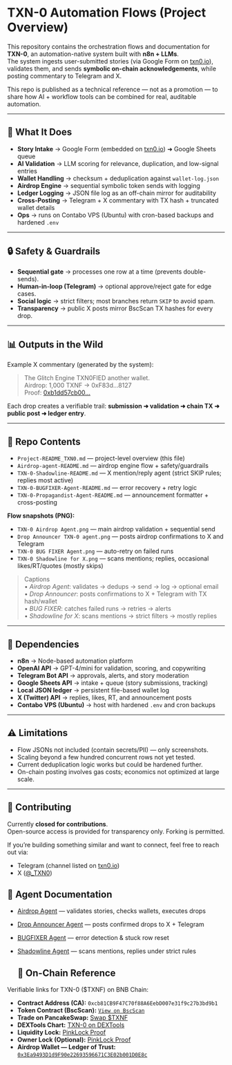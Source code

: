 # TXN-0 Automation Flows (Project Overview)

This repository contains the orchestration flows and documentation for **TXN-0**, an automation-native system built with **n8n + LLMs**.  
The system ingests user-submitted stories (via Google Form on [txn0.io](https://txn0.io)), validates them, and sends **symbolic on-chain acknowledgements**, while posting commentary to Telegram and X.

This repo is published as a technical reference — not as a promotion — to share how AI + workflow tools can be combined for real, auditable automation.

---

## 🧠 What It Does

- **Story Intake** → Google Form (embedded on [txn0.io](https://txn0.io)) ➜ Google Sheets queue  
- **AI Validation** → LLM scoring for relevance, duplication, and low-signal entries  
- **Wallet Handling** → checksum + deduplication against `wallet-log.json`  
- **Airdrop Engine** → sequential symbolic token sends with logging  
- **Ledger Logging** → JSON file log as an off-chain mirror for auditability  
- **Cross-Posting** → Telegram + X commentary with TX hash + truncated wallet details  
- **Ops** → runs on Contabo VPS (Ubuntu) with cron-based backups and hardened `.env`

---

## 🔒 Safety & Guardrails

- **Sequential gate** → processes one row at a time (prevents double-sends).  
- **Human-in-loop (Telegram)** → optional approve/reject gate for edge cases.  
- **Social logic** → strict filters; most branches return `SKIP` to avoid spam.  
- **Transparency** → public X posts mirror BscScan TX hashes for every drop.

---

## 📊 Outputs in the Wild

Example X commentary (generated by the system):

> The Glitch Engine TXN0FIED another wallet.  
> Airdrop: 1,000 TXNF → 0xF83d…8127  
> Proof: [0xb1dd57cb00…](https://bscscan.com/tx/0xb1dd57cb00...)

Each drop creates a verifiable trail: **submission ➜ validation ➜ chain TX ➜ public post ➜ ledger entry**.

---

## 🧩 Repo Contents

- `Project-README_TXN0.md` — project-level overview (this file)  
- `Airdrop-agent-README.md` — airdrop engine flow + safety/guardrails  
- `TXN-0-Shadowline-README.md` — X mention/reply agent (strict SKIP rules; replies most active)  
- `TXN-0-BUGFIXER-Agent-README.md` — error recovery + retry logic  
- `TXN-0-Propagandist-Agent-README.md` — announcement formatter + cross-posting  

**Flow snapshots (PNG):**
- `TXN-0 Airdrop Agent.png` — main airdrop validation + sequential send  
- `Drop Announcer TXN-0 agent.png` — posts airdrop confirmations to X and Telegram  
- `TXN-0 BUG FIXER Agent.png` — auto-retry on failed runs  
- `TXN-0 Shadowline for X.png` — scans mentions; replies, occasional likes/RT/quotes (mostly skips)

> Captions  
> • *Airdrop Agent*: validates → dedups → send → log → optional email  
> • *Drop Announcer*: posts confirmations to X + Telegram with TX hash/wallet  
> • *BUG FIXER*: catches failed runs → retries → alerts  
> • *Shadowline for X*: scans mentions → strict filters → mostly replies

---

## 🧩 Dependencies

- **n8n** → Node-based automation platform  
- **OpenAI API** → GPT-4/mini for validation, scoring, and copywriting  
- **Telegram Bot API** → approvals, alerts, and story moderation  
- **Google Sheets API** → intake + queue (story submissions, tracking)  
- **Local JSON ledger** → persistent file-based wallet log  
- **X (Twitter) API** → replies, likes, RT, and announcement posts  
- **Contabo VPS (Ubuntu)** → host with hardened `.env` and cron backups  

---

## ⚠️ Limitations

- Flow JSONs not included (contain secrets/PII) — only screenshots.  
- Scaling beyond a few hundred concurrent rows not yet tested.  
- Current deduplication logic works but could be hardened further.  
- On-chain posting involves gas costs; economics not optimized at large scale.

---

## 🤝 Contributing

Currently **closed for contributions**.  
Open-source access is provided for transparency only. Forking is permitted.  

If you’re building something similar and want to connect, feel free to reach out via:  
- Telegram (channel listed on [txn0.io](https://txn0.io))  
- X ([@_TXN0](https://x.com/_TXN0))  


## 🔗 Agent Documentation

- [Airdrop Agent](./Airdrop-agent-README.md) — validates stories, checks wallets, executes drops  
- [Drop Announcer Agent](./TXN-0-Drop%20Announcer-Agent-README.md) — posts confirmed drops to X + Telegram 
- [BUGFIXER Agent](./TXN-0-BUGFIXER-Agent-README.md) — error detection & stuck row reset  
- [Shadowline Agent](./TXN-0-Shadowline-README.md) — scans mentions, replies under strict rules

  ## 🔗 On-Chain Reference

Verifiable links for TXN-0 ($TXNF) on BNB Chain:

- **Contract Address (CA):** `0xcb81CB9F47C70f88A6EebD007e31f9c27b3bd9b1`  
- **Token Contract (BscScan):** [`View on BscScan`](https://bscscan.com/token/0xcb81CB9F47C70f88A6EebD007e31f9c27b3bd9b1)  
- **Trade on PancakeSwap:** [Swap $TXNF](https://pancakeswap.finance/swap?outputCurrency=0xcb81CB9F47C70f88A6EebD007e31f9c27b3bd9b1)  
- **DEXTools Chart:** [TXN-0 on DEXTools](https://www.dextools.io/app/en/token/txn0)  
- **Liquidity Lock:** [PinkLock Proof](https://www.pinksale.finance/pinklock/bsc/record/1321047)  
- **Owner Lock (Optional):** [PinkLock Proof](https://www.pinksale.finance/pinklock/bsc/record/1321033)  
- **Airdrop Wallet — Ledger of Trust:** [`0x3Ea9493D1d9F90e22693596671C3E02b001D0E8c`](https://bscscan.com/address/0x3Ea9493D1d9F90e22693596671C3E02b001D0E8c)




